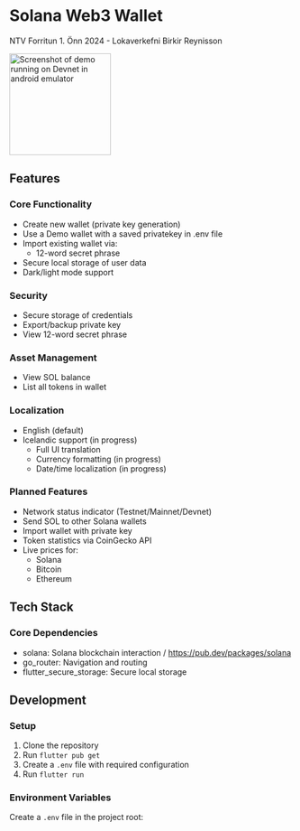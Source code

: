 # Solana Web3 Wallet

NTV Forritun 1. Önn 2024 - Lokaverkefni 
Birkir Reynisson


<img src="https://github.com/user-attachments/assets/5cf4b7d5-de15-4b9d-aac5-dea7a8a64652" width="180" alt="Screenshot of demo running on Devnet in android emulator">


## Features

### Core Functionality
- Create new wallet (private key generation)
- Use a Demo wallet with a saved privatekey in .env file
- Import existing wallet via:
  - 12-word secret phrase
- Secure local storage of user data
- Dark/light mode support

### Security
- Secure storage of credentials
- Export/backup private key
- View 12-word secret phrase

### Asset Management
- View SOL balance
- List all tokens in wallet

### Localization
- English (default)
- Icelandic support (in progress)
  - Full UI translation
  - Currency formatting (in progress)
  - Date/time localization (in progress)

### Planned Features
- Network status indicator (Testnet/Mainnet/Devnet)
- Send SOL to other Solana wallets
- Import wallet with private key
- Token statistics via CoinGecko API
- Live prices for:
  - Solana
  - Bitcoin
  - Ethereum

## Tech Stack

### Core Dependencies
- solana: Solana blockchain interaction / https://pub.dev/packages/solana
- go_router: Navigation and routing
- flutter_secure_storage: Secure local storage


## Development

### Setup
1. Clone the repository
2. Run `flutter pub get`
3. Create a `.env` file with required configuration
4. Run `flutter run`

### Environment Variables
Create a `.env` file in the project root:
